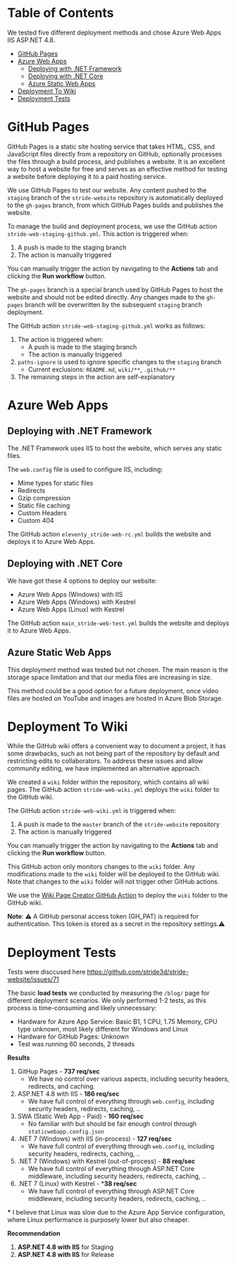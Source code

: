 # Table of Contents

We tested five different deployment methods and chose Azure Web Apps IIS ASP.NET 4.8.

- [GitHub Pages](#github-pages)
- [Azure Web Apps](#azure-web-apps)
  - [Deploying with .NET Framework](#deploying-with-net-framework)
  - [Deploying with .NET Core](#deploying-with-net-core)
  - [Azure Static Web Apps](#azure-static-web-apps)
- [Deployment To Wiki](#deployment-to-wiki)
- [Deployment Tests](#deployment-tests)

# GitHub Pages

GitHub Pages is a static site hosting service that takes HTML, CSS, and JavaScript files directly from a repository on GitHub, optionally processes the files through a build process, and publishes a website. It is an excellent way to host a website for free and serves as an effective method for testing a website before deploying it to a paid hosting service.

We use GitHub Pages to test our website. Any content pushed to the `staging` branch of the `stride-website` repository is automatically deployed to the `gh-pages` branch, from which GitHub Pages builds and publishes the website.

To manage the build and deployment process, we use the GitHub action `stride-web-staging-github.yml`. This action is triggered when:

1. A push is made to the staging branch
1. The action is manually triggered

You can manually trigger the action by navigating to the **Actions** tab and clicking the **Run workflow** button.

The `gh-pages` branch is a special branch used by GitHub Pages to host the website and should not be edited directly. Any changes made to the `gh-pages` branch will be overwritten by the subsequent `staging` branch deployment.

The GitHub action `stride-web-staging-github.yml` works as follows:

1. The action is triggered when:
   - A push is made to the staging branch
   - The action is manually triggered
1. `paths-ignore` is used to ignore specific changes to the `staging` branch
   - Current exclusions: `README.md`, `wiki/**`, `.github/**`
1. The remaining steps in the action are self-explanatory

# Azure Web Apps

## Deploying with .NET Framework

The .NET Framework uses IIS to host the website, which serves any static files.

The `web.config` file is used to configure IIS, including:

- Mime types for static files
- Redirects
- Gzip compression
- Static file caching
- Custom Headers
- Custom 404

The GitHub action `eleventy_stride-web-rc.yml` builds the website and deploys it to Azure Web Apps.

## Deploying with .NET Core

We have got these 4 options to deploy our website:

- Azure Web Apps (Windows) with IIS
- Azure Web Apps (Windows) with Kestrel
- Azure Web Apps (Linux) with Kestrel

The GitHub action `main_stride-web-test.yml` builds the website and deploys it to Azure Web Apps.

## Azure Static Web Apps

This deployment method was tested but not chosen. The main reason is the storage space limitation and that our media files are increasing in size.

This method could be a good option for a future deployment, once video files are hosted on YouTube and images are hosted in Azure Blob Storage.

# Deployment To Wiki

While the GitHub wiki offers a convenient way to document a project, it has some drawbacks, such as not being part of the repository by default and restricting edits to collaborators. To address these issues and allow community editing, we have implemented an alternative approach.

We created a `wiki` folder within the repository, which contains all wiki pages. The GitHub action `stride-web-wiki.yml` deploys the `wiki` folder to the GitHub wiki.

The GitHub action `stride-web-wiki.yml` is triggered when:

1. A push is made to the `master` branch of the `stride-website` repository
1. The action is manually triggered

You can manually trigger the action by navigating to the **Actions** tab and clicking the **Run workflow** button.

This GitHub action only monitors changes to the `wiki` folder. Any modifications made to the `wiki` folder will be deployed to the GitHub wiki. Note that changes to the `wiki` folder will not trigger other GitHub actions.

We use the [Wiki Page Creator GitHub Action](https://github.com/marketplace/actions/wiki-page-creator-action) to deploy the `wiki` folder to the GitHub wiki.

**Note**: ⚠️ A GitHub personal access token (GH_PAT) is required for authentication. This token is stored as a secret in the repository settings.⚠️

# Deployment Tests

Tests were disccused here https://github.com/stride3d/stride-website/issues/71

The basic **load tests** we conducted by measuring the `/blog/` page for different deployment scenarios. We only performed 1-2 tests, as this process is time-consuming and likely unnecessary:

- Hardware for Azure App Service: Basic B1, 1 CPU, 1.75 Memory, CPU type unknown, most likely different for Windows and Linux
- Hardware for GitHub Pages: Unknown
- Test was running 60 seconds, 2 threads

**Results**

1. GitHup Pages - **737 req/sec**
   - We have no control over various aspects, including security headers, redirects, and caching.
1. ASP.NET 4.8 with IIS - **186 req/sec**
   - We have full control of everything through `web.config`, including security headers, redirects, caching, ..
1. SWA (Static Web App - Paid) - **160 req/sec**
   - No familiar with but should be fair enough control through `staticwebapp.config.json`
1. .NET 7 (Windows) with IIS (in-process) - **127 req/sec**
   - We have full control of everything through `web.config`, including security headers, redirects, caching, ..
1. .NET 7 (Windows) with Kestrel (out-of-process) - **88 req/sec**
   - We have full control of everything through ASP.NET Core middleware, including security headers, redirects, caching, .. 
 1. .NET 7 (Linux) with Kestrel - ***38 req/sec**
    - We have full control of everything through ASP.NET Core middleware, including security headers, redirects, caching, .. 

**\*** I believe that Linux was slow due to the Azure App Service configuration, where Linux performance is purposely lower but also cheaper.

**Recommendation**

1. **ASP.NET 4.8 with IIS** for Staging
1. **ASP.NET 4.8 with IIS** for Release
